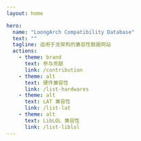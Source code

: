 ```yaml
---
layout: home

hero:
  name: "LoongArch Compatibility Database"
  text: ""
  tagline: 适用于龙架构的兼容性数据网站
  actions:
    - theme: brand
      text: 参与贡献
      link: /contribution
    - theme: alt
      text: 硬件兼容性
      link: /list-hardwares
    - theme: alt
      text: LAT 兼容性
      link: /list-lat
    - theme: alt
      text: LibLOL 兼容性
      link: /list-liblol
---
```


